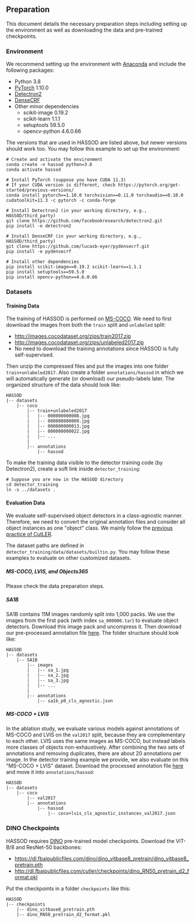 ## Preparation
This document details the necessary preparation steps including setting up the environment as well as downloading the data and pre-trained checkpoints.

### Environment
We recommend setting up the environment with [Anaconda](https://conda.io/projects/conda/en/latest/user-guide/tasks/manage-environments.html) and include the following packages:
- Python 3.8
- [PyTorch](https://pytorch.org/) 1.10.0
- [Detectron2](https://github.com/facebookresearch/detectron2)
- [DenseCRF](https://github.com/lucasb-eyer/pydensecrf)
- Other minor dependencies
  - scikit-image 0.19.2
  - scikit-learn 1.1.1
  - setuptools 59.5.0
  - opencv-python 4.6.0.66

The versions that are used in HASSOD are listed above, but newer versions should work too. You may follow this example to set up the environment:
```
# Create and activate the environment
conda create -n hassod python=3.8
conda activate hassod

# Install PyTorch (suppose you have CUDA 11.3)
# If your CUDA version is different, check https://pytorch.org/get-started/previous-versions/
conda install pytorch==1.10.0 torchvision==0.11.0 torchaudio==0.10.0 cudatoolkit=11.3 -c pytorch -c conda-forge

# Install Detectron2 (in your working directory, e.g., HASSOD/third_party)
git clone https://github.com/facebookresearch/detectron2.git
pip install -e detectron2

# Install DenseCRF (in your working directory, e.g., HASSOD/third_party)
git clone https://github.com/lucasb-eyer/pydensecrf.git
pip install -e pydensecrf

# Install other dependencies
pip install scikit-image==0.19.2 scikit-learn==1.1.1
pip install setuptools==59.5.0
pip install opencv-python==4.6.0.66
```

### Datasets

#### Training Data
The training of HASSOD is performed on [MS-COCO](https://cocodataset.org/). We need to first download the images from both the `train` split and `unlabeled` split:
- http://images.cocodataset.org/zips/train2017.zip
- http://images.cocodataset.org/zips/unlabeled2017.zip
- No need to download the training annotations since HASSOD is fully self-supervised.

Then unzip the compressed files and put the images into one folder `train+unlabeled2017`. Also create a folder `annotations/hassod` in which we will automatically generate (or download) our pseudo-labels later. The organized structure of the data should look like:
```
HASSOD
|-- datasets
    |-- coco
        |-- train+unlabeled2017
        |   |-- 000000000008.jpg
        |   |-- 000000000009.jpg
        |   |-- 000000000013.jpg
        |   |-- 000000000022.jpg
        |   |-- ...
        |
        |-- annotations
            |-- hassod
```

To make the training data visible to the detector training code (by Detectron2), create a soft link inside `detector_training`:
```
# Suppose you are now in the HASSOD directory
cd detector_training
ln -s ../datasets .
```

#### Evaluation Data
We evaluate self-supervised object detectors in a class-agnostic manner. Therefore, we need to convert the original annotation files and consider all object instances as one "object" class. We mainly follow the [previous practice of CutLER](https://github.com/facebookresearch/CutLER/blob/main/datasets/README.md).

The dataset paths are defined in `detector_training/data/datasets/builtin.py`. You may follow these examples to evaluate on other customized datasets.

##### MS-COCO, LVIS, and Objects365
Please check the data preparation steps.

##### SA1B
SA1B contains 11M images randomly split into 1,000 packs. We use the images from the first pack (with index `sa_000000.tar`) to evaluate object detectors. Download this image pack and uncompress it. Then download our pre-processed annotation file [here](). The folder structure should look like:
```
HASSOD
|-- datasets
    |-- SA1B
        |-- images
        |   |-- sa_1.jpg
        |   |-- sa_2.jpg
        |   |-- sa_3.jpg
        |   |-- ...
        |
        |-- annotations
            |-- sa1b_p0_cls_agnostic.json
```

##### MS-COCO + LVIS
In the ablation study, we evaluate various models against annotations of MS-COCO and LVIS on the `val2017` split, because they are complementary to each other. LVIS uses the same images as MS-COCO, but instead labels more classes of objects non-exhaustively. After combining the two sets of annotations and removing duplicates, there are about 20 annotations per image. In the detector training example we provide, we also evaluate on this "MS-COCO + LVIS" dataset. Download the processed annotation file [here]() and move it into `annotations/hassod`:
```
HASSOD
|-- datasets
    |-- coco
        |-- val2017
        |-- annotations
            |-- hassod
                |-- coco+lvis_cls_agnostic_instances_val2017.json
```

### DINO Checkpoints
HASSOD requires [DINO](https://github.com/facebookresearch/dino) pre-trained model checkpoints. Download the ViT-B/8 and ResNet-50 backbones:
- https://dl.fbaipublicfiles.com/dino/dino_vitbase8_pretrain/dino_vitbase8_pretrain.pth
- http://dl.fbaipublicfiles.com/cutler/checkpoints/dino_RN50_pretrain_d2_format.pkl

Put the checkpoints in a folder `checkpoints` like this:
```
HASSOD
|-- checkpoints
    |-- dino_vitbase8_pretrain.pth
    |-- dino_RN50_pretrain_d2_format.pkl
```
